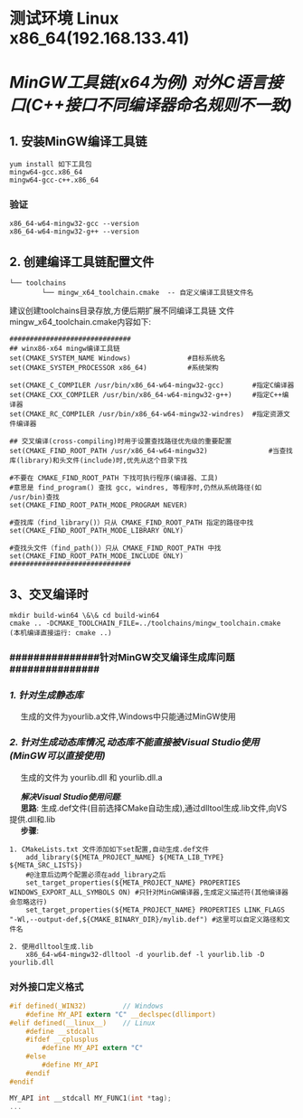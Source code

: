# **测试环境 Linux x86_64(192.168.133.41)**
# ***MinGW工具链(x64为例) 对外C语言接口(C++接口不同编译器命名规则不一致)***
## 1. 安装MinGW编译工具链
```
yum install 如下工具包
mingw64-gcc.x86_64
mingw64-gcc-c++.x86_64
```
### 验证
```
x86_64-w64-mingw32-gcc --version
x86_64-w64-mingw32-g++ --version
```
## 2. 创建编译工具链配置文件
```
└── toolchains
		└── mingw_x64_toolchain.cmake  -- 自定义编译工具链文件名
```
建议创建toolchains目录存放,方便后期扩展不同编译工具链
文件mingw\_x64\_toolchain.cmake内容如下:
```
##############################
## winx86-x64 mingw编译工具链
set(CMAKE_SYSTEM_NAME Windows)				#目标系统名
set(CMAKE_SYSTEM_PROCESSOR x86_64)			#系统架构

set(CMAKE_C_COMPILER /usr/bin/x86_64-w64-mingw32-gcc)		#指定C编译器
set(CMAKE_CXX_COMPILER /usr/bin/x86_64-w64-mingw32-g++)		#指定C++编译器
set(CMAKE_RC_COMPILER /usr/bin/x86_64-w64-mingw32-windres)	#指定资源文件编译器

## 交叉编译(cross-compiling)时用于设置查找路径优先级的重要配置
set(CMAKE_FIND_ROOT_PATH /usr/x86_64-w64-mingw32)				#当查找库(library)和头文件(include)时,优先从这个目录下找

#不要在 CMAKE_FIND_ROOT_PATH 下找可执行程序(编译器、工具)
#意思是 find_program() 查找 gcc, windres, 等程序时,仍然从系统路径(如 /usr/bin)查找
set(CMAKE_FIND_ROOT_PATH_MODE_PROGRAM NEVER)

#查找库（find_library()）只从 CMAKE_FIND_ROOT_PATH 指定的路径中找
set(CMAKE_FIND_ROOT_PATH_MODE_LIBRARY ONLY)

#查找头文件（find_path()）只从 CMAKE_FIND_ROOT_PATH 中找
set(CMAKE_FIND_ROOT_PATH_MODE_INCLUDE ONLY)
##############################
```
## 3、交叉编译时
```
mkdir build-win64 \&\& cd build-win64
cmake .. -DCMAKE_TOOLCHAIN_FILE=../toolchains/mingw_toolchain.cmake
(本机编译直接运行: cmake ..)
```

### ###############针对MinGW交叉编译生成库问题###############

### *1. 针对生成静态库*
&nbsp;&nbsp;&nbsp;&nbsp; 生成的文件为yourlib.a文件,Windows中只能通过MinGW使用  
### *2. 针对生成动态库情况,动态库不能直接被Visual Studio使用(MinGW可以直接使用)*
&nbsp;&nbsp;&nbsp;&nbsp; 生成的文件为 yourlib.dll 和 yourlib.dll.a  
  
&nbsp;&nbsp;&nbsp;&nbsp; ***解决Visual Studio使用问题***:  
&nbsp;&nbsp;&nbsp;&nbsp; **思路**: 生成.def文件(目前选择CMake自动生成),通过dlltool生成.lib文件,向VS提供.dll和.lib  
&nbsp;&nbsp;&nbsp;&nbsp; **步骤**:
```
1. CMakeLists.txt 文件添加如下set配置,自动生成.def文件  
    add_library(${META_PROJECT_NAME} ${META_LIB_TYPE} ${META_SRC_LISTS})
    #@注意后边两个配置必须在add_library之后
    set_target_properties(${META_PROJECT_NAME} PROPERTIES WINDOWS_EXPORT_ALL_SYMBOLS ON) #只针对MinGW编译器,生成定义描述符(其他编译器会忽略这行)
    set_target_properties(${META_PROJECT_NAME} PROPERTIES LINK_FLAGS "-Wl,--output-def,${CMAKE_BINARY_DIR}/mylib.def") #这里可以自定义路径和文件名

2. 使用dlltool生成.lib
    x86_64-w64-mingw32-dlltool -d yourlib.def -l yourlib.lib -D yourlib.dll
```


### 对外接口定义格式
```C
#if defined(_WIN32)         // Windows
    #define MY_API extern "C" __declspec(dllimport)
#elif defined(__linux__)    // Linux
    #define __stdcall
    #ifdef __cplusplus
        #define MY_API extern "C"
    #else
        #define MY_API
    #endif
#endif

MY_API int __stdcall MY_FUNC1(int *tag);
...
```
